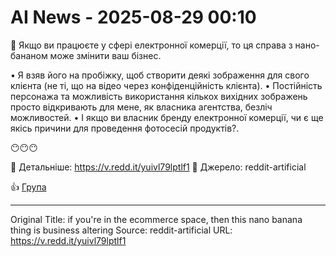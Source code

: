 # AI News - 2025-08-29 00:10

🚀 Якщо ви працюєте у сфері електронної комерції, то ця справа з нано-бананом може змінити ваш бізнес.

• Я взяв його на пробіжку, щоб створити деякі зображення для свого клієнта (не ті, що на відео через конфіденційність клієнта).
• Постійність персонажа та можливість використання кількох вихідних зображень просто відкривають для мене, як власника агентства, безліч можливостей.
• І якщо ви власник бренду електронної комерції, чи є ще якісь причини для проведення фотосесій продуктів?.

😶😶😶

🔗 Детальніше: https://v.redd.it/yuivl79lptlf1
📰 Джерело: reddit-artificial

👍 [Група](https://t.me/novyni_hi)

---
Original Title: if you're in the ecommerce space, then this nano banana thing is business altering
Source: reddit-artificial
URL: https://v.redd.it/yuivl79lptlf1
